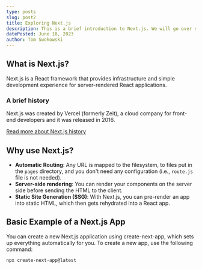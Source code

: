 ```yaml
---
type: posts
slug: post2
title: Exploring Next.js
description: This is a brief introduction to Next.js. We will go over some of the key concepts and how to create a basic Next.js app.
datePosted: June 18, 2023
author: Tom Swokowski
---
```


## What is Next.js?

Next.js is a React framework that provides infrastructure and simple development experience for server-rendered React applications.

### A brief history

Next.js was created by Vercel (formerly Zeit), a cloud company for front-end developers and it was released in 2016.

[Read more about Next.js history](https://nextjs.org/)

## Why use Next.js?

- **Automatic Routing**: Any URL is mapped to the filesystem, to files put in the `pages` directory, and you don't need any configuration (i.e., `route.js` file is not needed).
- **Server-side rendering**: You can render your components on the server side before sending the HTML to the client.
- **Static Site Generation (SSG)**: With Next.js, you can pre-render an app into static HTML, which then gets rehydrated into a React app.

## Basic Example of a Next.js App

You can create a new Next.js application using create-next-app, which sets up everything automatically for you. To create a new app, use the following command:

```bash
npx create-next-app@latest
```
